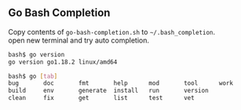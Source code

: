 ## Go Bash Completion

Copy contents of `go-bash-completion.sh` to `~/.bash_completion`.  
open new terminal and try auto completion.


```sh
bash$ go version 
go version go1.18.2 linux/amd64

bash$ go [tab]
bug       doc       fmt       help      mod       tool      work      
build     env       generate  install   run       version   
clean     fix       get       list      test      vet 
```
